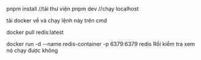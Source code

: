 pnpm install //tải thư viện
pnpm dev //chạy localhost

tải docker về và chạy lệnh này trên cmd

docker pull redis:latest

docker run -d --name redis-container -p 6379:6379 redis
Rồi kiểm tra xem nó chạy được không